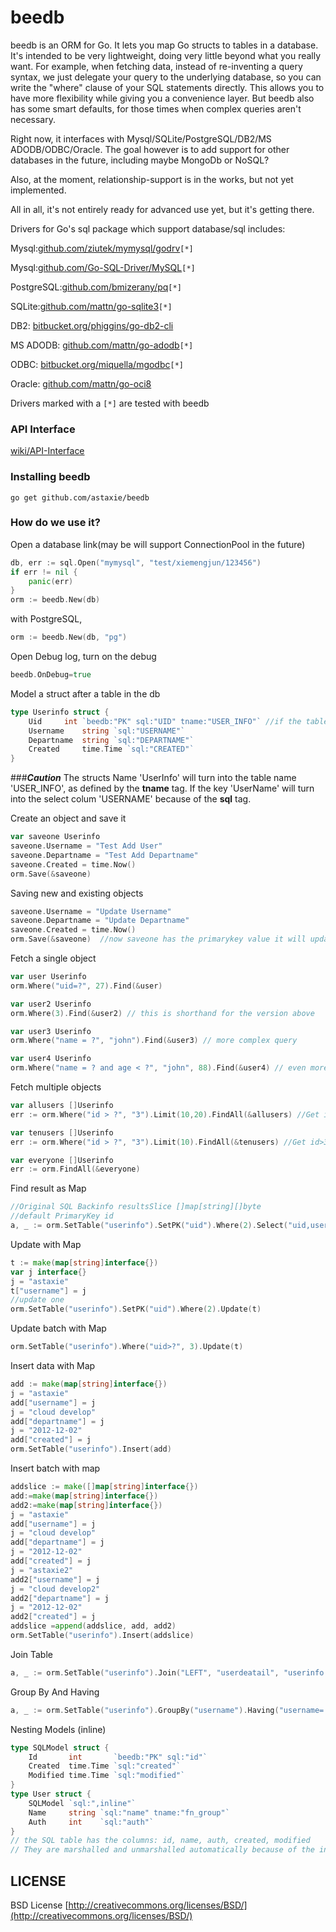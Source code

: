 beedb
=====

beedb is an ORM for Go. It lets you map Go structs to tables in a database. It's intended to be very lightweight, doing very little beyond what you really want. For example, when fetching data, instead of re-inventing a query syntax, we just delegate your query to the underlying database, so you can write the "where" clause of your SQL statements directly. This allows you to have more flexibility while giving you a convenience layer. But beedb also has some smart defaults, for those times when complex queries aren't necessary.

Right now, it interfaces with Mysql/SQLite/PostgreSQL/DB2/MS ADODB/ODBC/Oracle. The goal however is to add support for other databases in the future, including maybe MongoDb or NoSQL? 

Also, at the moment, relationship-support is in the works, but not yet implemented.

All in all, it's not entirely ready for advanced use yet, but it's getting there.

Drivers for Go's sql package which support database/sql includes:

Mysql:[github.com/ziutek/mymysql/godrv](https://github.com/ziutek/mymysql/godrv)`[*]`

Mysql:[github.com/Go-SQL-Driver/MySQL](https://github.com/Go-SQL-Driver/MySQL)`[*]`

PostgreSQL:[github.com/bmizerany/pq](https://github.com/bmizerany/pq)`[*]`

SQLite:[github.com/mattn/go-sqlite3](https://github.com/mattn/go-sqlite3)`[*]`

DB2: [bitbucket.org/phiggins/go-db2-cli](https://bitbucket.org/phiggins/go-db2-cli)

MS ADODB: [github.com/mattn/go-adodb](https://github.com/mattn/go-adodb)`[*]`

ODBC: [bitbucket.org/miquella/mgodbc](https://bitbucket.org/miquella/mgodbc)`[*]`

Oracle: [github.com/mattn/go-oci8](https://github.com/mattn/go-oci8)

Drivers marked with a `[*]` are tested with beedb

### API Interface 
[wiki/API-Interface](https://github.com/astaxie/beedb/wiki/API-Interface)

### Installing beedb
    go get github.com/astaxie/beedb

### How do we use it?

Open a database link(may be will support ConnectionPool in the future)

```go
db, err := sql.Open("mymysql", "test/xiemengjun/123456")
if err != nil {
	panic(err)
}
orm := beedb.New(db)
```

with PostgreSQL,

```go
orm := beedb.New(db, "pg")
```
	
Open Debug log, turn on the debug
  
```go
beedb.OnDebug=true
```

Model a struct after a table in the db

```go
type Userinfo struct {
	Uid		int	`beedb:"PK" sql:"UID" tname:"USER_INFO"` //if the table's PrimaryKey is not "Id", use this tag
	Username	string `sql:"USERNAME"`
	Departname	string `sql:"DEPARTNAME"`
	Created		time.Time `sql:"CREATED"`
}
```

###***Caution***
The structs Name 'UserInfo' will turn into the table name 'USER_INFO', as defined by the **tname** tag.	
If the key 'UserName' will turn into the select colum 'USERNAME' because of the **sql** tag.
	

Create an object and save it

```go
var saveone Userinfo
saveone.Username = "Test Add User"
saveone.Departname = "Test Add Departname"
saveone.Created = time.Now()
orm.Save(&saveone)
```

Saving new and existing objects

```go
saveone.Username = "Update Username"  
saveone.Departname = "Update Departname"
saveone.Created = time.Now()
orm.Save(&saveone)  //now saveone has the primarykey value it will update
```

Fetch a single object

```go
var user Userinfo
orm.Where("uid=?", 27).Find(&user)

var user2 Userinfo
orm.Where(3).Find(&user2) // this is shorthand for the version above

var user3 Userinfo
orm.Where("name = ?", "john").Find(&user3) // more complex query

var user4 Userinfo
orm.Where("name = ? and age < ?", "john", 88).Find(&user4) // even more complex
```

Fetch multiple objects

```go
var allusers []Userinfo
err := orm.Where("id > ?", "3").Limit(10,20).FindAll(&allusers) //Get id>3 limit 10 offset 20

var tenusers []Userinfo
err := orm.Where("id > ?", "3").Limit(10).FindAll(&tenusers) //Get id>3 limit 10  if omit offset the default is 0

var everyone []Userinfo
err := orm.FindAll(&everyone)
```

Find result as Map

```go
//Original SQL Backinfo resultsSlice []map[string][]byte 
//default PrimaryKey id
a, _ := orm.SetTable("userinfo").SetPK("uid").Where(2).Select("uid,username").FindMap()
```

Update with Map

```go
t := make(map[string]interface{})
var j interface{}
j = "astaxie"
t["username"] = j
//update one
orm.SetTable("userinfo").SetPK("uid").Where(2).Update(t)
```

Update batch with Map
```go
orm.SetTable("userinfo").Where("uid>?", 3).Update(t)
```

Insert data with Map	

```go
add := make(map[string]interface{})
j = "astaxie"
add["username"] = j
j = "cloud develop"
add["departname"] = j
j = "2012-12-02"
add["created"] = j
orm.SetTable("userinfo").Insert(add)
```

Insert batch with map

```go
addslice := make([]map[string]interface{})
add:=make(map[string]interface{})
add2:=make(map[string]interface{})
j = "astaxie"
add["username"] = j
j = "cloud develop"
add["departname"] = j
j = "2012-12-02"
add["created"] = j
j = "astaxie2"
add2["username"] = j
j = "cloud develop2"
add2["departname"] = j
j = "2012-12-02"
add2["created"] = j
addslice =append(addslice, add, add2)
orm.SetTable("userinfo").Insert(addslice)
```

Join Table

```go
a, _ := orm.SetTable("userinfo").Join("LEFT", "userdeatail", "userinfo.uid=userdeatail.uid").Where("userinfo.uid=?", 1).Select("userinfo.uid,userinfo.username,userdeatail.profile").FindMap()
```

Group By And Having

```go
a, _ := orm.SetTable("userinfo").GroupBy("username").Having("username='astaxie'").FindMap()
```

Nesting Models (inline)

```go
type SQLModel struct {
	Id       int       `beedb:"PK" sql:"id"`
	Created  time.Time `sql:"created"`
	Modified time.Time `sql:"modified"`
}
type User struct {
	SQLModel `sql:",inline"`
	Name     string `sql:"name" tname:"fn_group"`
	Auth     int    `sql:"auth"`
}
// the SQL table has the columns: id, name, auth, created, modified
// They are marshalled and unmarshalled automatically because of the inline keyword
```

## LICENSE

 BSD License
 [http://creativecommons.org/licenses/BSD/](http://creativecommons.org/licenses/BSD/)
